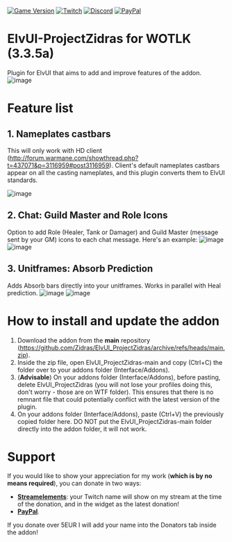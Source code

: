 [![Game Version](https://img.shields.io/badge/wow-3.3.5-blue.svg)](https://github.com/Zidras/ElvUI_ProjectZidras)
[![Twitch](https://img.shields.io/twitch/status/the_zidras?style=social)](https://www.twitch.tv/the_zidras)
[![Discord](https://img.shields.io/discord/598993375479463946.svg?label=&logo=discord&logoColor=ffffff&color=7389D8&labelColor=6A7EC2)](https://discord.gg/CyVWDWS)
[![PayPal](https://img.shields.io/endpoint?url=https://www.stormfx.com/img/svg/paypal.json)](https://paypal.me/zidras)


# ElvUI-ProjectZidras for WOTLK (3.3.5a)
Plugin for ElvUI that aims to add and improve features of the addon.
![image](https://user-images.githubusercontent.com/10605951/139590485-fa6bc8a6-2eb0-46a8-b141-2662b6f41690.png)

# Feature list
## 1. Nameplates castbars
This will only work with HD client (http://forum.warmane.com/showthread.php?t=437071&p=3116959#post3116959). Client's default nameplates castbars appear on all the casting nameplates, and this plugin converts them to ElvUI standards.

![image](https://user-images.githubusercontent.com/10605951/133909514-541f70b0-a569-48df-9776-16351992600c.png)

## 2. Chat: Guild Master and Role Icons
Option to add Role (Healer, Tank or Damager) and Guild Master (message sent by your GM) icons to each chat message. Here's an example:
![image](https://user-images.githubusercontent.com/10605951/139589879-7b293771-b9fd-4529-88d2-fc6dd86e7d0a.png)
![image](https://user-images.githubusercontent.com/10605951/139590016-d6796a96-a962-44b2-8951-9cf66e0998bc.png)

## 3. Unitframes: Absorb Prediction
Adds Absorb bars directly into your unitframes. Works in parallel with Heal prediction.
![image](https://user-images.githubusercontent.com/10605951/139590349-94f7f4d7-c49d-464a-bdd1-717438a5fe23.png)
![image](https://user-images.githubusercontent.com/10605951/139590100-48be98e0-065a-4f20-bc47-56aa26ab9ece.png)


# How to install and update the addon
1. Download the addon from the **main** repository (https://github.com/Zidras/ElvUI_ProjectZidras/archive/refs/heads/main.zip).
2. Inside the zip file, open ElvUI_ProjectZidras-main and copy (Ctrl+C) the folder over to your addons folder (Interface/Addons). 
3. (**Advisable**) On your addons folder (Interface/Addons), before pasting, delete ElvUI_ProjectZidras (you will not lose your profiles doing this, don't worry - those are on WTF folder). This ensures that there is no remnant file that could potentially conflict with the latest version of the plugin.
4. On your addons folder (Interface/Addons), paste (Ctrl+V) the previously copied folder here. DO NOT put the ElvUI_ProjectZidras-main folder directly into the addon folder, it will not work.

# Support
If you would like to show your appreciation for my work (**which is by no means required**), you can donate in two ways:
- [**Streamelements**](https://streamelements.com/the_zidras/tip): your Twitch name will show on my stream at the time of the donation, and in the widget as the latest donation!
- [**PayPal**](https://paypal.me/zidras).

If you donate over 5EUR I will add your name into the Donators tab inside the addon!
